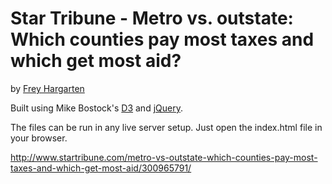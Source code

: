 Star Tribune - Metro vs. outstate: Which counties pay most taxes and which get most aid?
================

by [Frey Hargarten](https://github.com/jeffhargarten)

Built using Mike Bostock's [D3](https://github.com/mbostock/d3) and [jQuery](https://github.com/jquery/jquery).

The files can be run in any live server setup. Just open the index.html file in your browser.

http://www.startribune.com/metro-vs-outstate-which-counties-pay-most-taxes-and-which-get-most-aid/300965791/